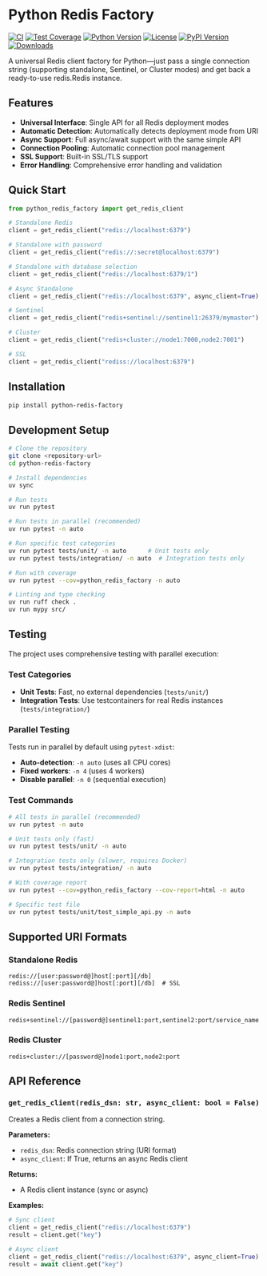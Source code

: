 # Python Redis Factory

[![CI](https://github.com/smirnoffmg/python-redis-factory/workflows/CI/badge.svg)](https://github.com/smirnoffmg/python-redis-factory/actions)
[![Test Coverage](https://codecov.io/gh/smirnoffmg/python-redis-factory/branch/main/graph/badge.svg)](https://codecov.io/gh/smirnoffmg/python-redis-factory)
[![Python Version](https://img.shields.io/badge/python-3.12%2B-blue.svg)](https://www.python.org/downloads/)
[![License](https://img.shields.io/badge/license-MIT-green.svg)](LICENSE)
[![PyPI Version](https://img.shields.io/pypi/v/python-redis-factory.svg)](https://pypi.org/project/python-redis-factory/)
[![Downloads](https://img.shields.io/pypi/dm/python-redis-factory.svg)](https://pypi.org/project/python-redis-factory/)

A universal Redis client factory for Python—just pass a single connection string (supporting standalone, Sentinel, or Cluster modes) and get back a ready-to-use redis.Redis instance.

## Features

- **Universal Interface**: Single API for all Redis deployment modes
- **Automatic Detection**: Automatically detects deployment mode from URI
- **Async Support**: Full async/await support with the same simple API
- **Connection Pooling**: Automatic connection pool management
- **SSL Support**: Built-in SSL/TLS support
- **Error Handling**: Comprehensive error handling and validation

## Quick Start

```python
from python_redis_factory import get_redis_client

# Standalone Redis
client = get_redis_client("redis://localhost:6379")

# Standalone with password
client = get_redis_client("redis://:secret@localhost:6379")

# Standalone with database selection
client = get_redis_client("redis://localhost:6379/1")

# Async Standalone
client = get_redis_client("redis://localhost:6379", async_client=True)

# Sentinel
client = get_redis_client("redis+sentinel://sentinel1:26379/mymaster")

# Cluster
client = get_redis_client("redis+cluster://node1:7000,node2:7001")

# SSL
client = get_redis_client("rediss://localhost:6379")
```

## Installation

```bash
pip install python-redis-factory
```

## Development Setup

```bash
# Clone the repository
git clone <repository-url>
cd python-redis-factory

# Install dependencies
uv sync

# Run tests
uv run pytest

# Run tests in parallel (recommended)
uv run pytest -n auto

# Run specific test categories
uv run pytest tests/unit/ -n auto      # Unit tests only
uv run pytest tests/integration/ -n auto  # Integration tests only

# Run with coverage
uv run pytest --cov=python_redis_factory -n auto

# Linting and type checking
uv run ruff check .
uv run mypy src/
```

## Testing

The project uses comprehensive testing with parallel execution:

### Test Categories
- **Unit Tests**: Fast, no external dependencies (`tests/unit/`)
- **Integration Tests**: Use testcontainers for real Redis instances (`tests/integration/`)

### Parallel Testing
Tests run in parallel by default using `pytest-xdist`:
- **Auto-detection**: `-n auto` (uses all CPU cores)
- **Fixed workers**: `-n 4` (uses 4 workers)
- **Disable parallel**: `-n 0` (sequential execution)

### Test Commands
```bash
# All tests in parallel (recommended)
uv run pytest -n auto

# Unit tests only (fast)
uv run pytest tests/unit/ -n auto

# Integration tests only (slower, requires Docker)
uv run pytest tests/integration/ -n auto

# With coverage report
uv run pytest --cov=python_redis_factory --cov-report=html -n auto

# Specific test file
uv run pytest tests/unit/test_simple_api.py -n auto
```

## Supported URI Formats

### Standalone Redis
```
redis://[user:password@]host[:port][/db]
rediss://[user:password@]host[:port][/db]  # SSL
```

### Redis Sentinel
```
redis+sentinel://[password@]sentinel1:port,sentinel2:port/service_name
```

### Redis Cluster
```
redis+cluster://[password@]node1:port,node2:port
```

## API Reference

### `get_redis_client(redis_dsn: str, async_client: bool = False)`

Creates a Redis client from a connection string.

**Parameters:**
- `redis_dsn`: Redis connection string (URI format)
- `async_client`: If True, returns an async Redis client

**Returns:**
- A Redis client instance (sync or async)

**Examples:**
```python
# Sync client
client = get_redis_client("redis://localhost:6379")
result = client.get("key")

# Async client
client = get_redis_client("redis://localhost:6379", async_client=True)
result = await client.get("key")
```

